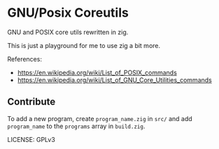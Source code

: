 # GNU/Posix Coreutils

GNU and POSIX core utils rewritten in zig.

This is just a playground for me to use zig a bit more.

References:
* https://en.wikipedia.org/wiki/List_of_POSIX_commands 
* https://en.wikipedia.org/wiki/List_of_GNU_Core_Utilities_commands

## Contribute

To add a new program, create `program_name.zig` in `src/` and add `program_name` to the `programs` array in `build.zig`.

LICENSE: GPLv3

